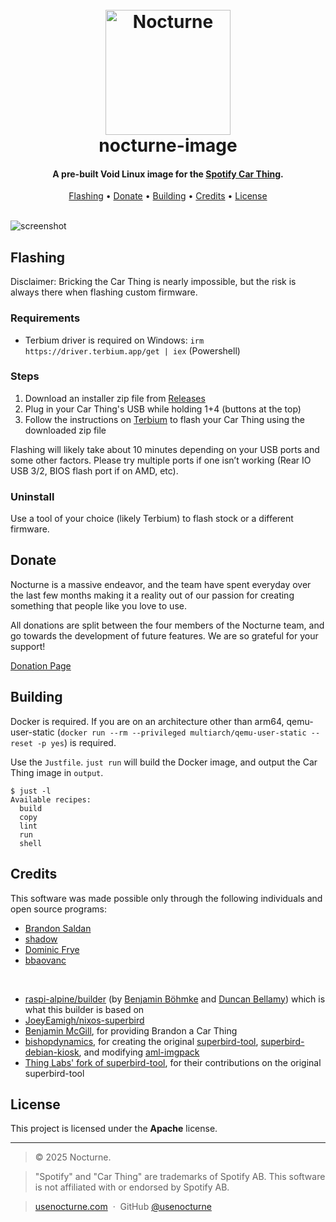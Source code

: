 <h1 align="center">
  <br>
  <img src="https://usenocturne.com/images/logo.png" alt="Nocturne" width="200">
  <br>
  nocturne-image
  <br>
</h1>

<h4 align="center">A pre-built Void Linux image for the <a href="https://carthing.spotify.com/" target="_blank">Spotify Car Thing</a>.</h4>

<p align="center">
  <a href="#flashing">Flashing</a> •
  <a href="#donate">Donate</a> •
  <a href="#building">Building</a> •
  <a href="#credits">Credits</a> •
  <a href="#license">License</a>
</p>

<br>

<img src="https://raw.githubusercontent.com/brandonsaldan/nocturne-image/refs/heads/main/pictures/nocturne-1.png" alt="screenshot">

## Flashing

Disclaimer: Bricking the Car Thing is nearly impossible, but the risk is always there when flashing custom firmware.

### Requirements

- Terbium driver is required on Windows: `irm https://driver.terbium.app/get | iex` (Powershell)

### Steps

1. Download an installer zip file from [Releases](https://github.com/usenocturne/nocturne-image/releases)
2. Plug in your Car Thing's USB while holding 1+4 (buttons at the top)
3. Follow the instructions on [Terbium](https://terbium.app) to flash your Car Thing using the downloaded zip file

Flashing will likely take about 10 minutes depending on your USB ports and some other factors. Please try multiple ports if one isn’t working (Rear IO USB 3/2, BIOS flash port if on AMD, etc).

### Uninstall

Use a tool of your choice (likely Terbium) to flash stock or a different firmware.

## Donate

Nocturne is a massive endeavor, and the team have spent everyday over the last few months making it a reality out of our passion for creating something that people like you love to use.

All donations are split between the four members of the Nocturne team, and go towards the development of future features. We are so grateful for your support!

[Donation Page](https://usenocturne.com/donate)

## Building

Docker is required. If you are on an architecture other than arm64, qemu-user-static (`docker run --rm --privileged multiarch/qemu-user-static --reset -p yes`) is required.

Use the `Justfile`. `just run` will build the Docker image, and output the Car Thing image in `output`.

```
$ just -l
Available recipes:
  build
  copy
  lint
  run
  shell
```

## Credits

This software was made possible only through the following individuals and open source programs:

- [Brandon Saldan](https://github.com/brandonsaldan)
- [shadow](https://github.com/68p)
- [Dominic Frye](https://github.com/itsnebulalol)
- [bbaovanc](https://github.com/bbaovanc)

<br />

- [raspi-alpine/builder](https://gitlab.com/raspi-alpine/builder) (by [Benjamin Böhmke](https://gitlab.com/bboehmke) and [Duncan Bellamy](https://gitlab.com/a16bitsysop)) which is what this builder is based on
- [JoeyEamigh/nixos-superbird](https://github.com/JoeyEamigh/nixos-superbird)
- [Benjamin McGill](https://www.linkedin.com/in/benjamin-mcgill/), for providing Brandon a Car Thing
- [bishopdynamics](https://github.com/bishopdynamics), for creating the original [superbird-tool](https://github.com/bishopdynamics/superbird-tool), [superbird-debian-kiosk](https://github.com/bishopdynamics/superbird-debian-kiosk), and modifying [aml-imgpack](https://github.com/bishopdynamics/aml-imgpack)
- [Thing Labs' fork of superbird-tool](https://github.com/thinglabsoss/superbird-tool), for their contributions on the original superbird-tool

## License

This project is licensed under the **Apache** license.

---

> © 2025 Nocturne.

> "Spotify" and "Car Thing" are trademarks of Spotify AB. This software is not affiliated with or endorsed by Spotify AB.

> [usenocturne.com](https://usenocturne.com) &nbsp;&middot;&nbsp;
> GitHub [@usenocturne](https://github.com/usenocturne)

